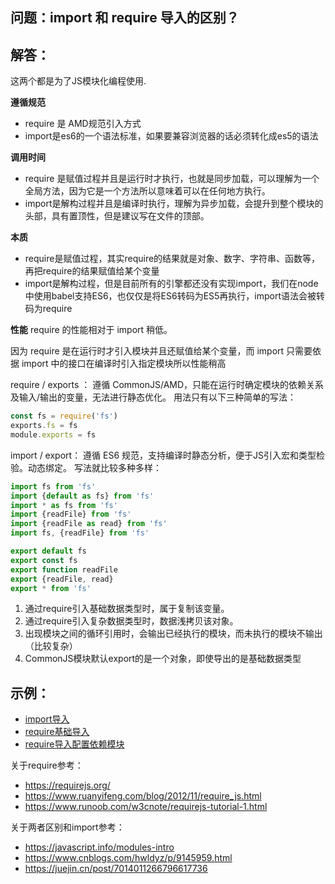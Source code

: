 ## 问题：import 和 require 导入的区别？

## 解答：
这两个都是为了JS模块化编程使用.

**遵循规范**
* require 是 AMD规范引入方式
* import是es6的一个语法标准，如果要兼容浏览器的话必须转化成es5的语法

**调用时间**
* require 是赋值过程并且是运行时才执行，也就是同步加载，可以理解为一个全局方法，因为它是一个方法所以意味着可以在任何地方执行。
* import是解构过程并且是编译时执行，理解为异步加载，会提升到整个模块的头部，具有置顶性，但是建议写在文件的顶部。

**本质**
* require是赋值过程，其实require的结果就是对象、数字、字符串、函数等，再把require的结果赋值给某个变量
* import是解构过程，但是目前所有的引擎都还没有实现import，我们在node中使用babel支持ES6，也仅仅是将ES6转码为ES5再执行，import语法会被转码为require

**性能**
require 的性能相对于 import 稍低。

因为 require 是在运行时才引入模块并且还赋值给某个变量，而 import 只需要依据 import 中的接口在编译时引入指定模块所以性能稍高

require / exports ：
遵循 CommonJS/AMD，只能在运行时确定模块的依赖关系及输入/输出的变量，无法进行静态优化。
用法只有以下三种简单的写法：

```javascript
const fs = require('fs')
exports.fs = fs
module.exports = fs
```

import / export：
遵循 ES6 规范，支持编译时静态分析，便于JS引入宏和类型检验。动态绑定。
写法就比较多种多样：

```javascript
import fs from 'fs'
import {default as fs} from 'fs'
import * as fs from 'fs'
import {readFile} from 'fs'
import {readFile as read} from 'fs'
import fs, {readFile} from 'fs'

export default fs
export const fs
export function readFile
export {readFile, read}
export * from 'fs'
```

1. 通过require引入基础数据类型时，属于复制该变量。
2. 通过require引入复杂数据类型时，数据浅拷贝该对象。
3. 出现模块之间的循环引用时，会输出已经执行的模块，而未执行的模块不输出（比较复杂）
4. CommonJS模块默认export的是一个对象，即使导出的是基础数据类型

## 示例：
* [import导入](./importExample1.html)
* [require基础导入](./requireExample1.html)
* [require导入配置依赖模块](./requireExample1.html)

关于require参考：
* https://requirejs.org/
* https://www.ruanyifeng.com/blog/2012/11/require_js.html
* https://www.runoob.com/w3cnote/requirejs-tutorial-1.html

关于两者区别和import参考：
* https://javascript.info/modules-intro
* https://www.cnblogs.com/hwldyz/p/9145959.html
* https://juejin.cn/post/7014011266796617736